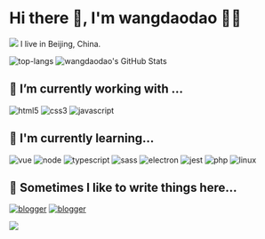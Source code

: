 # Hi there 👋, I'm wangdaodao 👨‍💻

![](https://github.githubassets.com/images/modules/site/sponsors/pixel-mona-heart.gif) I live in Beijing, China.

![top-langs](https://github-readme-stats.anuraghazra1.vercel.app/api/top-langs/?username=wangdaodao&hide=PHP,Makefile) ![wangdaodao's GitHub Stats](https://github-readme-stats.vercel.app/api?username=wangdaodao&show_icons=true&line_height=27)

## 🔭 I’m currently working with ...

![html5](https://img.shields.io/badge/html5%20-%23e34f26.svg?&style=for-the-badge&logo=html5&logoColor=white)
![css3](https://img.shields.io/badge/css3%20-%231572B6.svg?&style=for-the-badge&logo=css3&logoColor=white)
![javascript](https://img.shields.io/badge/javascript%20-%23F7DF1E.svg?&style=for-the-badge&logo=javascript&logoColor=white)

## 🌱 I'm currently learning...

![vue](https://img.shields.io/badge/vue%20-%234fc08d.svg?&style=for-the-badge&logo=vue.js&logoColor=white)
![node](https://img.shields.io/badge/node.js%20-%23339933.svg?&style=for-the-badge&logo=node.js&logoColor=white)
![typescript](https://img.shields.io/badge/typescript%20-%23007acc.svg?&style=for-the-badge&logo=typescript&logoColor=white)
![sass](https://img.shields.io/badge/sass%20-%23cc6699.svg?&style=for-the-badge&logo=sass&logoColor=white)
![electron](https://img.shields.io/badge/electron%20-%2347848f.svg?&style=for-the-badge&logo=electron&logoColor=white)
![jest](https://img.shields.io/badge/jest%20-%23c21325.svg?&style=for-the-badge&logo=jest&logoColor=white)
![php](https://img.shields.io/badge/php%20-%23777bb4.svg?&style=for-the-badge&logo=php&logoColor=white)
![linux](https://img.shields.io/badge/linux%20-%23fcc624.svg?&style=for-the-badge&logo=linux&logoColor=white)

## 💬 Sometimes I like to write things here...

[![blogger](https://img.shields.io/badge/blogger%20-%23ff5722.svg?&style=for-the-badge&logo=blogger&logoColor=white)](https://wangdaodao.com)
[![blogger](https://img.shields.io/badge/flickr%20-%230063dc.svg?&style=for-the-badge&logo=flickr&logoColor=white)](https://www.flickr.com/photos/wangdaodao/)

![](https://user-images.githubusercontent.com/5713670/87202985-820dcb80-c2b6-11ea-9f56-7ec461c497c3.gif) 
